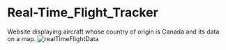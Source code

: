 # Real-Time_Flight_Tracker
Website displaying aircraft whose country of origin is Canada and its data on a map.
![realTimeFlightData](https://user-images.githubusercontent.com/71358207/179574952-5fb1eeec-2ddb-48a3-83c5-4c524214f6e0.gif)
